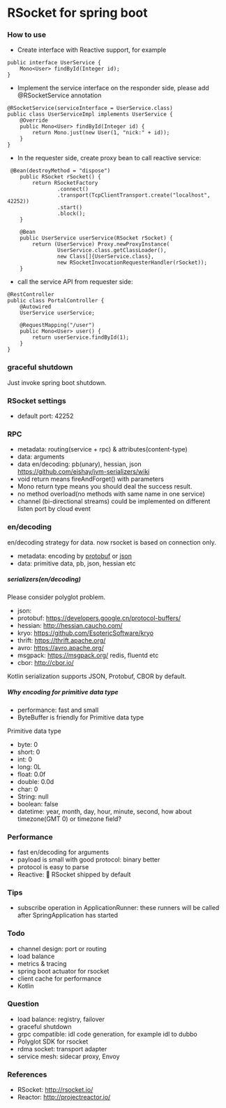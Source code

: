 RSocket for spring boot
=======================

### How to use

* Create interface with Reactive support, for example

```
public interface UserService {
    Mono<User> findById(Integer id);
}
```

* Implement the service interface on the responder side, please add @RSocketService annotation
```
@RSocketService(serviceInterface = UserService.class)
public class UserServiceImpl implements UserService {
    @Override
    public Mono<User> findById(Integer id) {
        return Mono.just(new User(1, "nick:" + id));
    }
}
```
* In the requester side, create proxy bean to call reactive service:
```
 @Bean(destroyMethod = "dispose")
    public RSocket rSocket() {
        return RSocketFactory
                .connect()
                .transport(TcpClientTransport.create("localhost", 42252))
                .start()
                .block();
    }

    @Bean
    public UserService userService(RSocket rSocket) {
        return (UserService) Proxy.newProxyInstance(
                UserService.class.getClassLoader(),
                new Class[]{UserService.class},
                new RSocketInvocationRequesterHandler(rSocket));
    }
```

* call the service API from requester side:
```
@RestController
public class PortalController {
    @Autowired
    UserService userService;

    @RequestMapping("/user")
    public Mono<User> user() {
        return userService.findById(1);
    }
}
```

### graceful shutdown
Just invoke spring boot shutdown.

### RSocket settings

* default port: 42252

### RPC

* metadata: routing(service + rpc) & attributes(content-type)
* data: arguments
* data en/decoding: pb(unary), hessian, json https://github.com/eishay/jvm-serializers/wiki
* void return means fireAndForget() with parameters
* Mono<Void> return type means you should deal the success result.
* no method overload(no methods with same name in one service)
* channel (bi-directional streams) could be implemented on different listen port by cloud event

### en/decoding

en/decoding strategy for data. now rsocket is based on connection only.

* metadata: encoding by [protobuf](rsocket-spring-boot-starter/src/main/proto/rsocket.proto) or  [json](rsocket-spring-boot-starter/src/main/proto/metdata.json)
* data: primitive data, pb, json, hessian etc

#####  serializers(en/decoding)

Please consider polyglot problem.

* json:
* protobuf: https://developers.google.cn/protocol-buffers/
* hessian: http://hessian.caucho.com/
* kryo: https://github.com/EsotericSoftware/kryo
* thrift: https://thrift.apache.org/
* avro: https://avro.apache.org/
* msgpack: https://msgpack.org/  redis, fluentd etc
* cbor: http://cbor.io/

Kotlin serialization supports JSON, Protobuf, CBOR by default.


##### Why encoding for primitive data type

* performance: fast and small
* ByteBuffer is friendly for Primitive data type

Primitive data type

* byte: 0
* short: 0
* int: 0
* long: 0L
* float: 0.0f
* double: 0.0d
* char: 0
* String: null
* boolean: false
* datetime: year, month, day, hour, minute, second, how about timezone(GMT 0) or timezone field?

### Performance

* fast en/decoding for arguments
* payload is small with good protocol: binary better
* protocol is easy to parse
* Reactive: :beer:  RSocket shipped by default

### Tips

* subscribe operation in ApplicationRunner: these runners will be called after SpringApplication has started

### Todo

* channel design: port or routing
* load balance
* metrics & tracing
* spring boot actuator for rsocket
* client cache for performance
* Kotlin

### Question

* load balance: registry, failover
* graceful shutdown
* grpc compatible: idl code generation, for example idl to dubbo
* Polyglot SDK for rsocket
* rdma socket: transport adapter
* service mesh: sidecar proxy, Envoy

### References

* RSocket: http://rsocket.io/
* Reactor: http://projectreactor.io/
